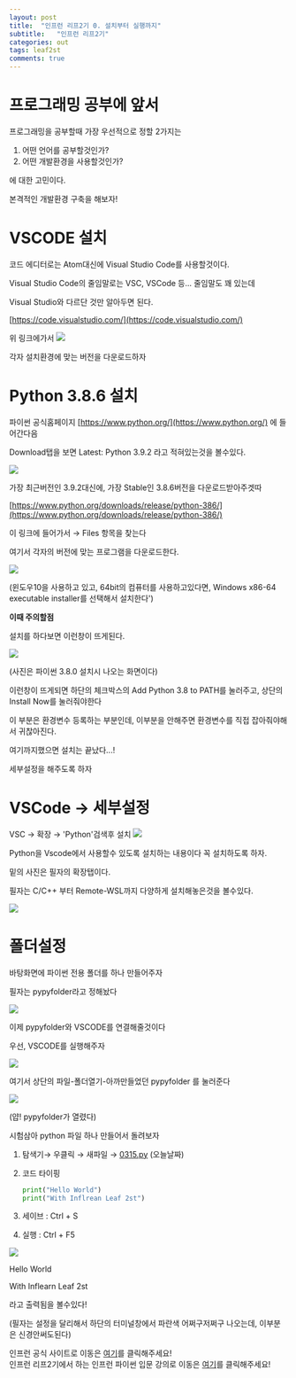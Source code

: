 ```yaml
---
layout: post
title:  "인프런 리프2기 0. 설치부터 실행까지"
subtitle:   "인프런 리프2기"
categories: out
tags: leaf2st
comments: true
---
```



# 프로그래밍 공부에 앞서

프로그래밍을 공부할때 가장 우선적으로 정할 2가지는

1. 어떤 언어를 공부할것인가?
2. 어떤 개발환경을 사용할것인가?

에 대한 고민이다.

본격적인 개발환경 구축을 해보자!

# VSCODE 설치

코드 에디터로는 Atom대신에 Visual Studio Code를 사용할것이다.

Visual Studio Code의 줄임말로는 VSC, VSCode 등... 줄임말도 꽤 있는데 

Visual Studio와 다르단 것만 알아두면 된다.

[https://code.visualstudio.com/](https://code.visualstudio.com/)

위 링크에가서
<img src="/assets/img/202103/0315/1VSC.jpg">  


각자 설치환경에 맞는 버전을 다운로드하자

# Python 3.8.6 설치

파이썬 공식홈페이지 [https://www.python.org/](https://www.python.org/) 에 들어간다음

Download탭을 보면 Latest: Python 3.9.2 라고 적혀있는것을 볼수있다.

<img src="/assets/img/202103/0315/2Python.jpg">  

가장 최근버전인 3.9.2대신에, 가장 Stable인 3.8.6버전을 다운로드받아주겟따

[https://www.python.org/downloads/release/python-386/](https://www.python.org/downloads/release/python-386/)

이 링크에 들어가서 → Files 항목을 찾는다 

여기서 각자의 버전에 맞는 프로그램을 다운로드한다.


<img src="/assets/img/202103/0315/3version.jpg">  

(윈도우10을 사용하고 있고, 64bit의 컴퓨터를 사용하고있다면, Windows x86-64 executable installer를 선택해서 설치한다')

**이때 주의할점**

설치를 하다보면 이런창이 뜨게된다.

<img src="/assets/img/202103/0315/4Attention.jpg">  

(사진은 파이썬 3.8.0 설치시 나오는 화면이다)

이런창이 뜨게되면 하단의 체크박스의 Add Python 3.8 to PATH를 눌러주고, 상단의 Install Now를 눌러줘야한다

이 부분은 환경변수 등록하는 부분인데, 이부분을 안해주면 환경변수를 직접 잡아줘야해서 귀찮아진다.

여기까지했으면 설치는 끝났다...! 

세부설정을 해주도록 하자

# VSCode → 세부설정

VSC → 확장 → 'Python'검색후 설치
<img src="/assets/img/202103/0315/5marketplace.jpg">  

Python을 Vscode에서 사용할수 있도록 설치하는 내용이다 꼭 설치하도록 하자.

밑의 사진은 필자의 확장탭이다. 

필자는 C/C++ 부터 Remote-WSL까지 다양하게 설치해놓은것을 볼수있다.

<img src="/assets/img/202103/0315/6Extension.jpg">  

# 폴더설정

바탕화면에 파이썬 전용 폴더를 하나 만들어주자

필자는 pypyfolder라고 정해놨다

<img src="/assets/img/202103/0315/7pypyfolder.jpg">  

이제 pypyfolder와 VSCODE를 연결해줄것이다

우선, VSCODE를 실행해주자

<img src="/assets/img/202103/0315/8IMG1.jpg">  

여기서 상단의 파일-폴더열기-아까만들었던 pypyfolder 를 눌러준다

<img src="/assets/img/202103/0315/8IMG2.jpg">  

(얍! pypyfolder가 열렸다)

시험삼아 python 파일 하나 만들어서 돌려보자

1. 탐색기→ 우클릭 → 새파일 → [0315.py](http://0315.py) (오늘날짜)
2. 코드 타이핑

    ```python
    print("Hello World")
    print("With Inflrean Leaf 2st")
    ```

3. 세이브 : Ctrl + S 
4. 실행 : Ctrl + F5

<img src="/assets/img/202103/0315/8IMG3.jpg">  

Hello World

With Inflearn Leaf 2st 

라고 출력됨을 볼수있다!

(필자는 설정을 달리해서 하단의 터미널창에서 파란색 어쩌구저쩌구 나오는데, 이부분은 신경안써도된다)  

인프런 공식 사이트로 이동은 [여기](https://www.inflearn.com/)를 클릭해주세요!  
인프런 리프2기에서 하는 인프런 파이썬 입문 강의로 이동은 [여기](https://www.inflearn.com/course/%ED%94%84%EB%A1%9C%EA%B7%B8%EB%9E%98%EB%B0%8D-%ED%8C%8C%EC%9D%B4%EC%8D%AC-%EC%9E%85%EB%AC%B8-%EC%9D%B8%ED%94%84%EB%9F%B0-%EC%98%A4%EB%A6%AC%EC%A7%80%EB%84%90)를 클릭해주세요!  
